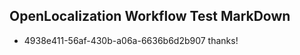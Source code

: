 ## OpenLocalization Workflow Test MarkDown
* 4938e411-56af-430b-a06a-6636b6d2b907 
thanks!<!--HONumber=Mar16_HO4-->
